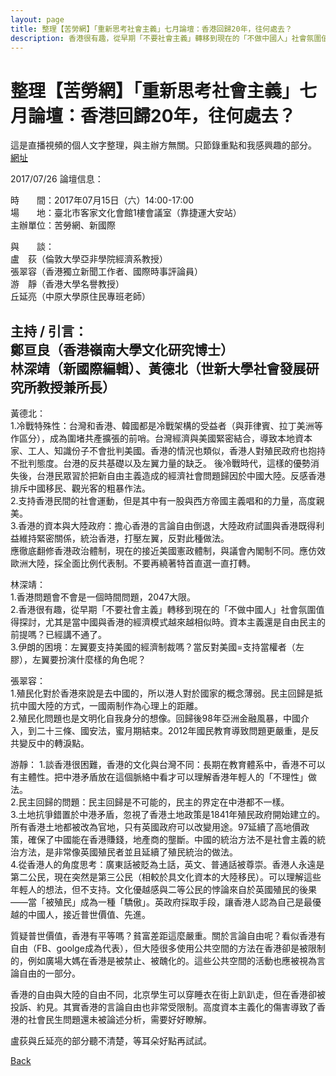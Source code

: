 ```yaml
---
layout: page
title: 整理【苦勞網】「重新思考社會主義」七月論壇：香港回歸20年，往何處去？
description: 香港很有趣，從早期「不要社會主義」轉移到現在的「不做中國人」社會氛圍值得探討，尤其是當中國與香港的經濟模式越來越相似時。資本主義還是自由民主的前提嗎？已經講不通了。
---
```


# 整理【苦勞網】「重新思考社會主義」七月論壇：香港回歸20年，往何處去？

這是直播視頻的個人文字整理，與主辦方無關。只節錄重點和我感興趣的部分。   
[網址](http://www.coolloud.org.tw/node/88747)

2017/07/26
論壇信息：

時　　間：2017年07月15日（六）14:00-17:00     
場　　地：臺北市客家文化會館1樓會議室（靠捷運大安站）    
主辦單位：苦勞網、新國際

與　　談：   
盧　荻（倫敦大學亞非學院經濟系教授）   
張翠容（香港獨立新聞工作者、國際時事評論員）   
游　靜（香港大學名譽教授）   
丘延亮（中原大學原住民專班老師）

主持 / 引言：     
鄭亘良（香港嶺南大學文化研究博士）     
林深靖（新國際編輯）、黃德北（世新大學社會發展研究所教授兼所長）
---

黃德北：  
1.冷戰特殊性：台灣和香港、韓國都是冷戰架構的受益者（與菲律賓、拉丁美洲等作區分），成為圍堵共產擴張的前哨。台灣經濟與美國緊密結合，導致本地資本家、工人、知識份子不會批判美國。香港的情況也類似，香港人對殖民政府也抱持不批判態度。台港的反共基礎以及左翼力量的缺乏。
後冷戰時代，這樣的優勢消失後，台港民眾習於把新自由主義造成的經濟社會問題歸因於中國大陸。反感香港排斥中國移民、觀光客的粗暴作法。   
2.支持香港民間的社會運動，但是其中有一股與西方帝國主義唱和的力量，高度親美。   
3.香港的資本與大陸政府：擔心香港的言論自由倒退，大陸政府試圖與香港既得利益維持緊密關係，統治香港，打壓左翼，反對此種做法。   
應徹底翻修香港政治體制，現在的接近美國憲政體制，與議會內閣制不同。應仿效歐洲大陸，採全面比例代表制。不要再繞著特首直選一直打轉。

林深靖：  
1.香港問題會不會是一個時間問題，2047大限。   
2.香港很有趣，從早期「不要社會主義」轉移到現在的「不做中國人」社會氛圍值得探討，尤其是當中國與香港的經濟模式越來越相似時。資本主義還是自由民主的前提嗎？已經講不通了。   
3.伊朗的困境：左翼要支持美國的經濟制裁嗎？當反對美國=支持當權者（左膠），左翼要扮演什麼樣的角色呢？

張翠容：  
1.殖民化對於香港來說是去中國的，所以港人對於國家的概念薄弱。民主回歸是抵抗中國大陸的方式，一國兩制作為心理上的距離。   
2.殖民化問題也是文明化自我身分的想像。回歸後98年亞洲金融風暴，中國介入，到二十三條、國安法，蜜月期結束。2012年國民教育導致問題更嚴重，是反共變反中的轉淚點。

游靜：
1.談香港很困難，香港的文化與台灣不同：長期在教育體系中，香港不可以有主體性。把中港矛盾放在這個脈絡中看才可以理解香港年輕人的「不理性」做法。    
2.民主回歸的問題：民主回歸是不可能的，民主的界定在中港都不一樣。     
3.土地抗爭錯置於中港矛盾，忽視了香港土地政策是1841年殖民政府開始建立的。所有香港土地都被改為官地，只有英國政府可以改變用途。97延續了高地價政策，確保了中國能在香港賺錢，地產商的壟斷。中國的統治方法不是社會主義的統治方法，是非常像英國殖民者並且延續了殖民統治的做法。    
4.從香港人的角度思考：廣東話被貶為土話，英文、普通話被尊崇。香港人永遠是第二公民，現在突然是第三公民（相較於具文化資本的大陸移民）。可以理解這些年輕人的想法，但不支持。文化優越感與二等公民的悖論來自於英國殖民的後果——當「被殖民」成為一種「驕傲」。英政府採取手段，讓香港人認為自己是最優越的中國人，接近普世價值、先進。

質疑普世價值，香港有平等嗎？貧富差距這麼嚴重。關於言論自由呢？看似香港有自由（FB、goolge成為代表），但大陸很多使用公共空間的方法在香港卻是被限制的，例如廣場大媽在香港是被禁止、被醜化的。這些公共空間的活動也應被視為言論自由的一部分。

香港的自由與大陸的自由不同，北京學生可以穿睡衣在街上趴趴走，但在香港卻被投訴、約見。其實香港的言論自由也非常受限制。高度資本主義化的傷害導致了香港的社會民生問題還未被論述分析，需要好好瞭解。

盧荻與丘延亮的部分聽不清楚，等耳朵好點再試試。

[Back](https://b614103080.github.io/)
